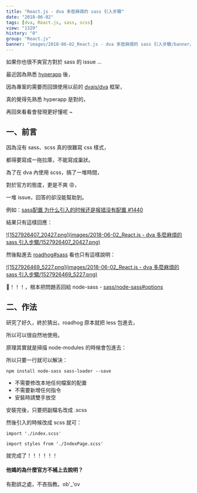 ```yaml
---
title: "React.js - dva 多麼麻煩的 sass 引入步驟"
date: "2018-06-02"
tags: [dva, React.js, sass, scss]
view: "1329"
history: "0"
group: "React.js"
banner: "images/2018-06-02_React.js - dva 多麼麻煩的 sass 引入步驟/banner/1527926407_20427.png"
---
```


如果你也很不爽官方對於 sass 的 issue ...

最近因為熟悉 [hyperapp](https://github.com/hyperapp/hyperapp) 後，

因為專案的需要而回頭使用以前的 [dvajs/dva](https://github.com/dvajs/dva) 框架，

真的覺得先熟悉 hyperapp 是對的，

再回來看看會發現更好懂呢 ~

一、前言
----

因為沒有 sass、scss 真的很難寫 css 樣式，

都得要寫成一拖拉庫，不能寫成巢狀。

為了在 dva 內使用 scss，搞了一堆時間，

對於官方的態度，更是不爽 😡，

一堆 issue，回答的卻沒能幫助到。

例如：[sass配置 为什么引入的时候还是报错没有配置 #1440](https://github.com/dvajs/dva/issues/1440)

結果只有這樣回應：

[![1527926407_20427.png](images/2018-06-02_React.js - dva 多麼麻煩的 sass 引入步驟/1527926407_20427.png)](https://dotblogsfile.blob.core.windows.net/user/incredible/f9f75df9-adf5-48f2-aed3-d245ae5ea6b4/1527926407_20427.png)

然後點進去 [roadhog#sass](https://github.com/sorrycc/roadhog#sass) 看也只有這樣說明：

[![1527926469_5227.png](images/2018-06-02_React.js - dva 多麼麻煩的 sass 引入步驟/1527926469_5227.png)](https://dotblogsfile.blob.core.windows.net/user/incredible/f9f75df9-adf5-48f2-aed3-d245ae5ea6b4/1527926469_5227.png)

🤬！！！，根本把問題丟回給 node-sass - [sass/node-sass#options](https://github.com/sass/node-sass#options) 

二、作法
----

研究了好久，終於猜出，roadhog 原本就把 less 包進去，

所以可以很自然地使用。

原理其實就是掃描 node-modules 的時候會包進去：

所以只要一行就可以解決：

    npm install node-sass sass-loader --save

*   不需要修改本地任何檔案的配置
*   不需要新增任何指令
*   安裝時請雙手放空

安裝完後，只要把副檔名改成 .scss

然後引入的時候改成 scss 就可：

    import './index.scss'

    import styles from './IndexPage.scss'

就完成了！！！！！！

#### **他媽的為什麼官方不補上去說明？**

有勘誤之處，不吝指教。ob'\_'ov